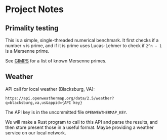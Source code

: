 # Project Notes

## Primality testing

This is a simple, single-threaded numerical benchmark. It first checks if a number `n` is prime,
and if it is prime uses Lucas-Lehmer to check if `2^n - 1` is a Mersenne prime.

See [GIMPS](https://www.mersenne.org/primes/) for a list of known Mersenne primes.

## Weather

API call for local weather (Blacksburg, VA):

```
https://api.openweathermap.org/data/2.5/weather?q=blacksburg,va,us&appid={API key}
```

The API key is in the uncommitted file `OPENWEATHERMAP_KEY`.

We will make a Rust program to call to this API and parse the results,
and then store present those in a useful format. Maybe providing a weather
service on our local network.
